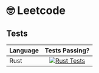 # 🤓 Leetcode


## Tests

| Language | Tests Passing? |
| -------- | :------------: |
| Rust     | [![Rust Tests](https://github.com/thismat/leetcode/actions/workflows/run_tests.yml/badge.svg)](https://github.com/thismat/leetcode/actions/workflows/run_tests.yml) |

